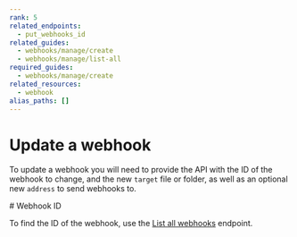 ```yaml
---
rank: 5
related_endpoints:
  - put_webhooks_id
related_guides:
  - webhooks/manage/create
  - webhooks/manage/list-all
required_guides:
  - webhooks/manage/create
related_resources: 
  - webhook
alias_paths: []
---
```


# Update a webhook

To update a webhook you will need to provide the
API with the ID of the webhook to change, and the new `target` file or folder,
as well as an optional new `address` to send webhooks to.

<Samples id='put_webhooks_id'></Samples>

<Message>
  # Webhook ID

  To find the ID of the webhook, use the [List all webhooks][1] endpoint.
</Message>

[1]: guide://webhooks/manage/list-all
